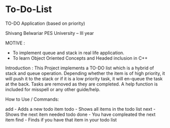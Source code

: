 # To-Do-List

TO-DO Application (based on priority)

Shivang Belwariar
PES University – III year
                          		

MOTIVE :
- To implement queue and stack in real life application.
- To learn Object Oriented Concepts and Headed inclusion in C++

Introduction :
This Project implements a TO-DO list which is a hybrid of stack and queue operation.
Depending whether the item is of high priority, it will push it to the stack or if it is a low priority task, it will en-queue the task at the back. 
Tasks are removed as they are completed. A help function is included for misspell or any other guide/help.

How to Use  / Commands:

add   -  Adds a new todo item
todo  - Shows all items in the todo list
next  - Shows the next item needed todo
done - You have compleated the next item
find   - Finds if you have that item in your todo list




